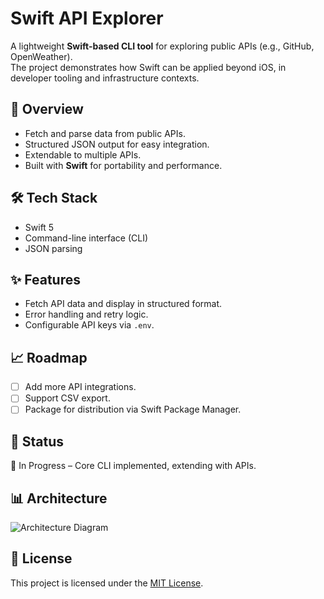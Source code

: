 # Swift API Explorer

A lightweight **Swift-based CLI tool** for exploring public APIs (e.g., GitHub, OpenWeather).  
The project demonstrates how Swift can be applied beyond iOS, in developer tooling and infrastructure contexts.

## 🚀 Overview
- Fetch and parse data from public APIs.
- Structured JSON output for easy integration.
- Extendable to multiple APIs.
- Built with **Swift** for portability and performance.

## 🛠️ Tech Stack
- Swift 5
- Command-line interface (CLI)
- JSON parsing

## ✨ Features
- Fetch API data and display in structured format.
- Error handling and retry logic.
- Configurable API keys via `.env`.

## 📈 Roadmap
- [ ] Add more API integrations.
- [ ] Support CSV export.
- [ ] Package for distribution via Swift Package Manager.

## 📂 Status
🚧 In Progress – Core CLI implemented, extending with APIs.

## 📊 Architecture
![Architecture Diagram](./docs/architecture.png)

## 📄 License
This project is licensed under the [MIT License](LICENSE).
